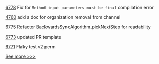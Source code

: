 
[6778](https://github.com/hyperledger/besu/pull/6778) Fix for `Method input parameters must be final` compilation error

[4760](https://github.com/hyperledger/fabric/pull/4760) add a doc for organization removal from channel

[6775](https://github.com/hyperledger/besu/pull/6775) Refactor BackwardsSyncAlgorithm.pickNextStep for readability

[6773](https://github.com/hyperledger/besu/pull/6773) updated PR template

[6771](https://github.com/hyperledger/besu/pull/6771) Flaky test v2 perm


[See more >>>](https://start-here.hyperledger.org/pull-requests)

